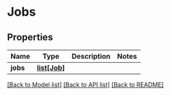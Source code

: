 # Jobs

## Properties
Name | Type | Description | Notes
------------ | ------------- | ------------- | -------------
**jobs** | [**list[Job]**](Job.md) |  | 

[[Back to Model list]](../README.md#documentation-for-models) [[Back to API list]](../README.md#documentation-for-api-endpoints) [[Back to README]](../README.md)

